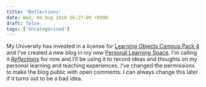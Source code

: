 ```yaml
---
title: 'Reflections'
date: Wed, 04 Aug 2010 16:27:00 +0000
draft: false
tags: ['Uncategorised']
---
```


My University has invested in a license for [Learning Objects Campus Pack 4](http://learningobjects.com/campuspackfusion.jsp) and I’ve created a new blog in my new [Personal Learning Space](http://learningobjects.com/personal.jsp). I’m calling it _[Reflections](http://swan-ac-uk.campuspack.eu/Users/Chris.Jobling/Reflections)_ for now and I’ll be using it to record ideas and thoughts on my personal learning and teaching experiences. I’ve changed the permissions to make the blog public with open comments. I can always change this later if it turns out to be a bad idea.
